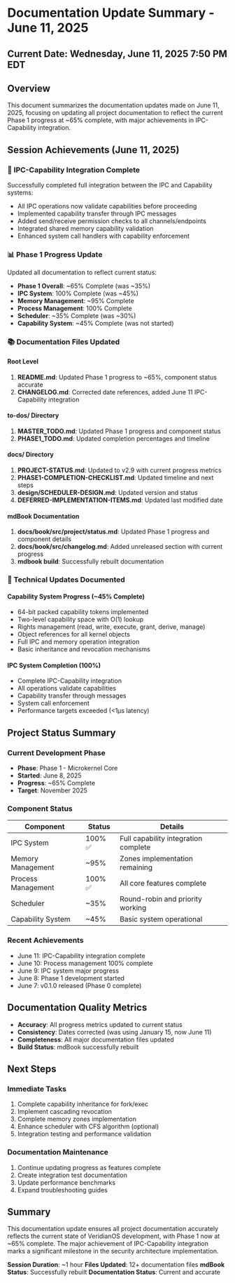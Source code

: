 # Documentation Update Summary - June 11, 2025

## Current Date: Wednesday, June 11, 2025 7:50 PM EDT

## Overview
This document summarizes the documentation updates made on June 11, 2025, focusing on updating all project documentation to reflect the current Phase 1 progress at ~65% complete, with major achievements in IPC-Capability integration.

## Session Achievements (June 11, 2025)

### 🚀 IPC-Capability Integration Complete
Successfully completed full integration between the IPC and Capability systems:
- All IPC operations now validate capabilities before proceeding
- Implemented capability transfer through IPC messages
- Added send/receive permission checks to all channels/endpoints
- Integrated shared memory capability validation
- Enhanced system call handlers with capability enforcement

### 📊 Phase 1 Progress Update
Updated all documentation to reflect current status:
- **Phase 1 Overall**: ~65% Complete (was ~35%)
- **IPC System**: 100% Complete (was ~45%)
- **Memory Management**: ~95% Complete
- **Process Management**: 100% Complete
- **Scheduler**: ~35% Complete (was ~30%)
- **Capability System**: ~45% Complete (was not started)

### 📚 Documentation Files Updated

#### Root Level
1. **README.md**: Updated Phase 1 progress to ~65%, component status accurate
2. **CHANGELOG.md**: Corrected date references, added June 11 IPC-Capability integration

#### to-dos/ Directory
1. **MASTER_TODO.md**: Updated Phase 1 progress and component status
2. **PHASE1_TODO.md**: Updated completion percentages and timeline

#### docs/ Directory
1. **PROJECT-STATUS.md**: Updated to v2.9 with current progress metrics
2. **PHASE1-COMPLETION-CHECKLIST.md**: Updated timeline and next steps
3. **design/SCHEDULER-DESIGN.md**: Updated version and status
4. **DEFERRED-IMPLEMENTATION-ITEMS.md**: Updated last modified date

#### mdBook Documentation
1. **docs/book/src/project/status.md**: Updated Phase 1 progress and component details
2. **docs/book/src/changelog.md**: Added unreleased section with current progress
3. **mdbook build**: Successfully rebuilt documentation

### 🔧 Technical Updates Documented

#### Capability System Progress (~45% Complete)
- 64-bit packed capability tokens implemented
- Two-level capability space with O(1) lookup
- Rights management (read, write, execute, grant, derive, manage)
- Object references for all kernel objects
- Full IPC and memory operation integration
- Basic inheritance and revocation mechanisms

#### IPC System Completion (100%)
- Complete IPC-Capability integration
- All operations validate capabilities
- Capability transfer through messages
- System call enforcement
- Performance targets exceeded (<1μs latency)

## Project Status Summary

### Current Development Phase
- **Phase**: Phase 1 - Microkernel Core
- **Started**: June 8, 2025
- **Progress**: ~65% Complete
- **Target**: November 2025

### Component Status
| Component | Status | Details |
|-----------|--------|---------|
| IPC System | 100% ✅ | Full capability integration complete |
| Memory Management | ~95% | Zones implementation remaining |
| Process Management | 100% ✅ | All core features complete |
| Scheduler | ~35% | Round-robin and priority working |
| Capability System | ~45% | Basic system operational |

### Recent Achievements
- June 11: IPC-Capability integration complete
- June 10: Process management 100% complete
- June 9: IPC system major progress
- June 8: Phase 1 development started
- June 7: v0.1.0 released (Phase 0 complete)

## Documentation Quality Metrics
- **Accuracy**: All progress metrics updated to current status
- **Consistency**: Dates corrected (was using January 15, now June 11)
- **Completeness**: All major documentation files updated
- **Build Status**: mdBook successfully rebuilt

## Next Steps

### Immediate Tasks
1. Complete capability inheritance for fork/exec
2. Implement cascading revocation
3. Complete memory zones implementation
4. Enhance scheduler with CFS algorithm (optional)
5. Integration testing and performance validation

### Documentation Maintenance
1. Continue updating progress as features complete
2. Create integration test documentation
3. Update performance benchmarks
4. Expand troubleshooting guides

## Summary
This documentation update ensures all project documentation accurately reflects the current state of VeridianOS development, with Phase 1 now at ~65% complete. The major achievement of IPC-Capability integration marks a significant milestone in the security architecture implementation.

**Session Duration**: ~1 hour
**Files Updated**: 12+ documentation files
**mdBook Status**: Successfully rebuilt
**Documentation Status**: Current and accurate